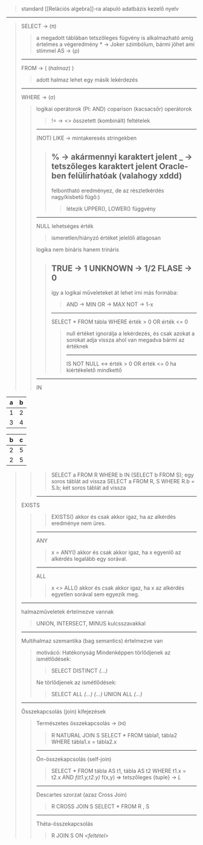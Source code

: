 >standard [[Relációs algebra]]-ra alapuló adatbázis kezelő nyelv
---
>SELECT -> (π)
>>a megadott táblában tetszőleges fügvény is alkalmazható amíg értelmes a végeredmény
>> \* -> Joker szimbólum, bármi jöhet ami stimmel
>> AS -> (ρ)
>---
>FROM -> ( (*halmaz*) )
>>adott halmaz lehet egy másik lekérdezés
>---
>WHERE -> (σ)
>> logikai operátorok (Pl: AND)
>> coparison (kacsacsőr) operátorok
>>> != -> <>
>> összetett (kombinált) feltételek
>> 
>>----
>> (NOT) LIKE -> mintakeresés stringekben
>>> % -> akármennyi karaktert jelent
>>> _ -> tetszőleges karaktert jelent
>>> Oracle-ben felülírhatóak (valahogy xddd)
>>>---
>>> felbontható eredményez, de az részletkérdés
>>> nagy/kisbetű fügő:)
>>>> létezik UPPER(), LOWER() függvény
>>---
>>NULL lehetséges érték
>>>ismeretlen/hiányzó értéket jelelöli átlagosan
>>
>>logika nem bináris hanem trináris
>>>TRUE -> 1
>>>UNKNOWN -> 1/2
>>>FLASE -> 0
>>>---
>>>így a logikai műveleteket át lehet írni más formába:
>>>> AND -> MIN
>>>> OR -> MAX
>>>> NOT -> 1-x
>>>---
>>>
>>>SELECT * FROM tábla WHERE érték > 0 OR érték <= 0
>>>
>>>> null értéket ignorálja a lekérdezés, és csak azokat a sorokat adja vissza ahol van megadva bármi az értéknek
>>>>
>>>>---
>>>> IS NOT NULL <-> érték > 0 OR érték <= 0 ha kiértékelető mindkettő
>>
>>---
>>IN
>>>
| a   | b   |
| --- | --- |
| 1   | 2   |
| 3   | 4   |
>>>
| b   | c   |
| --- | --- |
| 2   | 5   |
| 2   | 5   |
>>>SELECT a FROM R   WHERE b IN (SELECT b FROM S); egy soros táblát ad vissza
>>>SELECT a FROM R, S WHERE R.b = S.b; két soros táblát ad vissza
>>
>>---
>>
>EXISTS
>>> EXISTS() akkor és csak akkor igaz, ha az alkérdés eredménye nem üres.
>>---
>>
>>ANY
>>>x = ANY() akkor és csak akkor igaz, ha x egyenlő az alkérdés legalább egy sorával.
>>---
>>
>>ALL
>>>x <> ALL() akkor és csak akkor igaz, ha x az alkérdés egyetlen sorával sem egyezik meg.
>---
>
>halmazműveletek értelmezve vannak
>> UNION, INTERSECT, MINUS kulcsszavakkal
>> 
>---
>
>Multihalmaz szemantika (bag semantics) értelmezve van
>>motivácó: Hatékonyság
>>Mindenképpen törlődjenek az ismétlődések: 
>>>SELECT DISTINCT *(...)*
>>
>>Ne törlődjenek az ismétlődések: 
>>>SELECT ALL *(...)*
>>>*(...)* UNION ALL *(...)*
>---
>
>Összekapcsolás (join) kifejezések
>
>>Természetes összekapcsolás -> (⨝)
>>>R NATURAL JOIN S
>>> SELECT \* FROM tábla1, tábla2 WHERE tábla1.x = tábla2.x
>>> 
>>---
>>
>>Ön-összekapcsolás (self-join)
>>> SELECT \* FROM tábla AS t1, tábla AS t2  WHERE t1.x = t2.x AND *f(t1.y,t2.y)*
>>> f(x,y) => tetszőleges {tuple} -> *L*
>>---
>> Descartes szorzat (azaz Cross Join)
>>> R CROSS JOIN S
>>> SELECT \* FROM R , S
>>---
>>
>>Théta-összekapcsolás
>>>R JOIN S ON *<feltétel>*